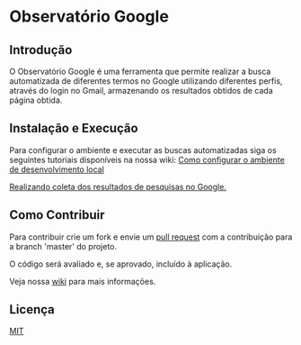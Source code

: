 # Observatório Google

## Introdução

O Observatório Google é uma ferramenta que permite realizar a busca automatizada de diferentes termos no Google utilizando diferentes perfis, através do login no Gmail, armazenando os resultados obtidos de cada página obtida.

## Instalação e Execução

Para configurar o ambiente e executar as buscas automatizadas siga os seguintes tutoriais disponíveis na nossa wiki:
[Como configurar o ambiente de desenvolvimento local](https://github.com/unb-cic-esw/Observatorio-google/wiki/Como-fazer-o-build-do-ambiente-de-desenvolvimento-local)

[Realizando coleta dos resultados de pesquisas no Google.](https://github.com/unb-cic-esw/Observatorio-google/wiki/Realizando-coleta-dos-resultados-de-pesquisas-no-Google)

## Como Contribuir
Para contribuir crie um fork e envie um [pull request](https://github.com/unb-cic-esw/Observatorio-google/pulls) com a contribuição para a branch 'master' do projeto.

O código será avaliado e, se aprovado, incluído à aplicação.

Veja nossa [wiki](https://github.com/unb-cic-esw/Observatorio-google/wiki) para mais informações.

## Licença

[MIT](https://github.com/unb-cic-esw/Observatorio-google/blob/master/LICENSE.md)
